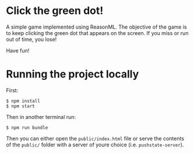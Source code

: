 # Click the green dot!

A simple game implemented using ReasonML.
The objective of the game is to keep clicking the green dot that appears on the screen.
If you miss or run out of time, you lose!

Have fun!

# Running the project locally

First:

```
$ npm install
$ npm start
```

Then in another terminal run:

```
$ npm run bundle
```

Then you can either open the `public/index.html` file or serve the contents of the `public/` folder with a server of youre choice (i.e. `pushstate-server`).
